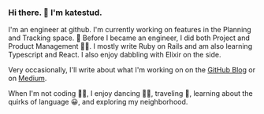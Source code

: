 ### Hi there. 👋 I'm katestud.

I'm an engineer at github. I'm currently working on features in the Planning and Tracking space. 📝 Before I became an engineer, I did both Project and Product Management 💁‍♀️. I mostly write Ruby on Rails and am also learning Typescript and React. I also enjoy dabbling with Elixir on the side.

Very occasionally, I'll write about what I'm working on on the [GitHub Blog](https://github.blog/author/katestud/) or on [Medium](https://medium.com/@katestudwell).

When I'm not coding 👩‍💻, I enjoy dancing 👯‍♀️, traveling 🛫, learning about the quirks of language 😀, and exploring my neighborhood.

<!--
**katestud/katestud** is a ✨ _special_ ✨ repository because its `README.md` (this file) appears on your GitHub profile.

Here are some ideas to get you started:

- 🔭 I’m currently working on ...
- 🌱 I’m currently learning ...
- 👯 I’m looking to collaborate on ...
- 🤔 I’m looking for help with ...
- 💬 Ask me about ...
- 📫 How to reach me: ...
- 😄 Pronouns: ...
- ⚡ Fun fact: ...
-->
